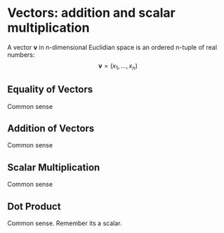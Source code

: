 # Vectors: addition and scalar multiplication

A vector $\mathbf{v}$ in n-dimensional Euclidian space is an ordered n-tuple of real numbers:
$$\mathbf{v}=(x_{1},...,x_{n})$$

## Equality of Vectors

Common sense

## Addition of Vectors

Common sense

## Scalar Multiplication
Common sense

## Dot Product
Common sense. Remember its a scalar.